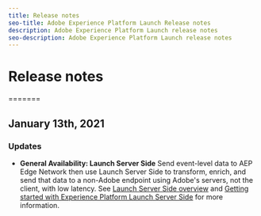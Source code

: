 ```yaml
---
title: Release notes
seo-title: Adobe Experience Platform Launch Release notes
description: Adobe Experience Platform Launch release notes
seo-description: Adobe Experience Platform Launch release notes
---
```


# Release notes

=======

## January 13th, 2021

### Updates

* **General Availability: Launch Server Side** Send event-level data to AEP Edge Network then use Launch Server Side to transform, enrich, and send that data to a non-Adobe endpoint using Adobe's servers, not the client, with low latency.
See [Launch Server Side overview](https://experienceleague.adobe.com/docs/launch/using/server-side-info/server-side-overview.html?lang=en#server-side-info) and [Getting started with Experience Platform Launch Server Side](https://experienceleague.adobe.com/docs/launch/using/server-side-info/server-side-getting-started.html?lang=en#server-side-info) for more information.

